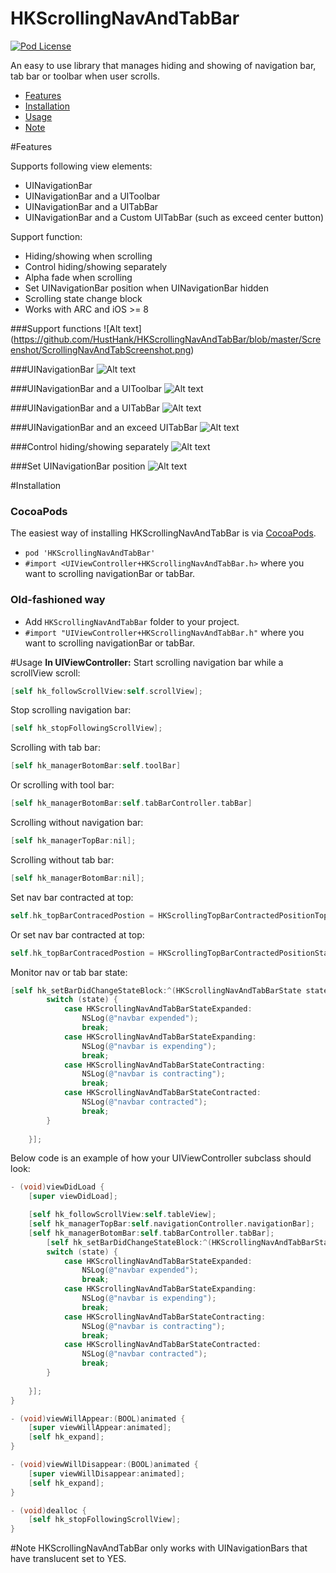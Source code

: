 HKScrollingNavAndTabBar
==============


[![Pod License](https://img.shields.io/badge/license-MIT-blue.svg)](https://cocoapods.org/pods/HKScrollingNavAndTabBar)


An easy to use library that manages hiding and showing of navigation bar, tab bar or toolbar when user scrolls.
- [Features](#features)
- [Installation](#installation)
- [Usage](#usage)
- [Note](#note)


#Features 

Supports following view elements:
- UINavigationBar
- UINavigationBar and a UIToolbar
- UINavigationBar and a UITabBar 
- UINavigationBar and a Custom UITabBar (such as exceed center button) 

Support function:
- Hiding/showing  when scrolling
- Control hiding/showing separately
- Alpha fade when scrolling
- Set UINavigationBar position when UINavigationBar hidden
- Scrolling state change block
- Works with ARC and iOS >= 8

###Support functions
![Alt text]
(https://github.com/HustHank/HKScrollingNavAndTabBar/blob/master/Screenshot/ScrollingNavAndTabScreenshot.png)

###UINavigationBar
![Alt text](https://github.com/HustHank/HKScrollingNavAndTabBar/blob/master/Screenshot/ScrollingNavBar.gif)

###UINavigationBar and a UIToolbar
![Alt text](https://github.com/HustHank/HKScrollingNavAndTabBar/blob/master/Screenshot/ScrollingTabAndToobar.gif)

###UINavigationBar and a UITabBar
![Alt text](https://github.com/HustHank/HKScrollingNavAndTabBar/blob/master/Screenshot/ScrollingNavAndTab.gif)

###UINavigationBar and an exceed UITabBar
![Alt text](https://github.com/HustHank/HKScrollingNavAndTabBar/blob/master/Screenshot/ScrollingNavAndExceedTab.gif)

###Control hiding/showing separately
![Alt text](https://github.com/HustHank/HKScrollingNavAndTabBar/blob/master/Screenshot/ChooseScrolling.gif)

###Set UINavigationBar position
![Alt text](https://github.com/HustHank/HKScrollingNavAndTabBar/blob/master/Screenshot/TopBarPosition1.gif)

#Installation

### CocoaPods
The easiest way of installing HKScrollingNavAndTabBar is via [CocoaPods](http://cocoapods.org/). 

- `pod 'HKScrollingNavAndTabBar'`
- `#import <UIViewController+HKScrollingNavAndTabBar.h>` where you want to scrolling navigationBar or tabBar.

### Old-fashioned way
- Add `HKScrollingNavAndTabBar` folder to your project.
- `#import "UIViewController+HKScrollingNavAndTabBar.h"` where you want to scrolling navigationBar or tabBar.

#Usage
**In UIViewController:**
Start scrolling navigation bar while a scrollView scroll:
```objective-c
[self hk_followScrollView:self.scrollView];
```

Stop scrolling navigation bar:
```objective-c
[self hk_stopFollowingScrollView];
```

Scrolling with tab bar:
```objective-c
[self hk_managerBotomBar:self.toolBar]
```

Or scrolling with tool bar:
```objective-c
[self hk_managerBotomBar:self.tabBarController.tabBar]
```

Scrolling without navigation bar:
```objective-c
[self hk_managerTopBar:nil];
```

Scrolling without tab bar:
```objective-c
[self hk_managerBotomBar:nil];
```

Set nav bar contracted at top:
```objective-c
self.hk_topBarContracedPostion = HKScrollingTopBarContractedPositionTop;
```

Or set nav bar contracted at top:
```objective-c
self.hk_topBarContracedPostion = HKScrollingTopBarContractedPositionStatusBar;
```

Monitor nav or tab bar state:
```objective-c
[self hk_setBarDidChangeStateBlock:^(HKScrollingNavAndTabBarState state) {
        switch (state) {
            case HKScrollingNavAndTabBarStateExpanded:
                NSLog(@"navbar expended");
                break;
            case HKScrollingNavAndTabBarStateExpanding:
                NSLog(@"navbar is expending");
                break;
            case HKScrollingNavAndTabBarStateContracting:
                NSLog(@"navbar is contracting");
                break;
            case HKScrollingNavAndTabBarStateContracted:
                NSLog(@"navbar contracted");
                break;
        }
       
    }];
```

Below code is an example of how your UIViewController subclass should look:
```objective-c
- (void)viewDidLoad {
    [super viewDidLoad];

    [self hk_followScrollView:self.tableView];
    [self hk_managerTopBar:self.navigationController.navigationBar];
    [self hk_managerBotomBar:self.tabBarController.tabBar];
        [self hk_setBarDidChangeStateBlock:^(HKScrollingNavAndTabBarState state) {
        switch (state) {
            case HKScrollingNavAndTabBarStateExpanded:
                NSLog(@"navbar expended");
                break;
            case HKScrollingNavAndTabBarStateExpanding:
                NSLog(@"navbar is expending");
                break;
            case HKScrollingNavAndTabBarStateContracting:
                NSLog(@"navbar is contracting");
                break;
            case HKScrollingNavAndTabBarStateContracted:
                NSLog(@"navbar contracted");
                break;
        }
       
    }];
}

- (void)viewWillAppear:(BOOL)animated {
    [super viewWillAppear:animated];
    [self hk_expand];
}

- (void)viewWillDisappear:(BOOL)animated {
    [super viewWillDisappear:animated];
    [self hk_expand];
}

- (void)dealloc {
    [self hk_stopFollowingScrollView];
}
```

#Note
HKScrollingNavAndTabBar only works with UINavigationBars that have translucent set to YES.
